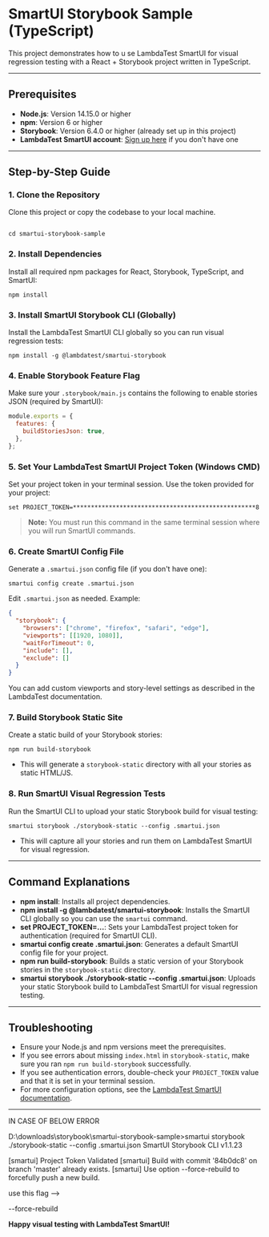 # SmartUI Storybook Sample (TypeScript)

This project demonstrates how to u se LambdaTest SmartUI for visual regression testing with a React + Storybook project written in TypeScript.

---

## Prerequisites
- **Node.js**: Version 14.15.0 or higher
- **npm**: Version 6 or higher
- **Storybook**: Version 6.4.0 or higher (already set up in this project)
- **LambdaTest SmartUI account**: [Sign up here](https://accounts.lambdatest.com/register) if you don't have one

---

## Step-by-Step Guide

### 1. Clone the Repository
Clone this project or copy the codebase to your local machine.

```

cd smartui-storybook-sample
```

### 2. Install Dependencies
Install all required npm packages for React, Storybook, TypeScript, and SmartUI:

```
npm install
```

### 3. Install SmartUI Storybook CLI (Globally)
Install the LambdaTest SmartUI CLI globally so you can run visual regression tests:

```
npm install -g @lambdatest/smartui-storybook
```

### 4. Enable Storybook Feature Flag
Make sure your `.storybook/main.js` contains the following to enable stories JSON (required by SmartUI):

```js
module.exports = {
  features: {
    buildStoriesJson: true,
  },
};
```

### 5. Set Your LambdaTest SmartUI Project Token (Windows CMD)
Set your project token in your terminal session. Use the token provided for your project:

```
set PROJECT_TOKEN=***************************************************8
```

> **Note:** You must run this command in the same terminal session where you will run SmartUI commands.

### 6. Create SmartUI Config File
Generate a `.smartui.json` config file (if you don't have one):

```
smartui config create .smartui.json
```

Edit `.smartui.json` as needed. Example:
```json
{
  "storybook": {
    "browsers": ["chrome", "firefox", "safari", "edge"],
    "viewports": [[1920, 1080]],
    "waitForTimeout": 0,
    "include": [],
    "exclude": []
  }
}
```

You can add custom viewports and story-level settings as described in the LambdaTest documentation.

### 7. Build Storybook Static Site
Create a static build of your Storybook stories:

```
npm run build-storybook
```
- This will generate a `storybook-static` directory with all your stories as static HTML/JS.

### 8. Run SmartUI Visual Regression Tests
Run the SmartUI CLI to upload your static Storybook build for visual testing:

```
smartui storybook ./storybook-static --config .smartui.json
```
- This will capture all your stories and run them on LambdaTest SmartUI for visual regression.

---

## Command Explanations

- **npm install**: Installs all project dependencies.
- **npm install -g @lambdatest/smartui-storybook**: Installs the SmartUI CLI globally so you can use the `smartui` command.
- **set PROJECT_TOKEN=...**: Sets your LambdaTest project token for authentication (required for SmartUI CLI).
- **smartui config create .smartui.json**: Generates a default SmartUI config file for your project.
- **npm run build-storybook**: Builds a static version of your Storybook stories in the `storybook-static` directory.
- **smartui storybook ./storybook-static --config .smartui.json**: Uploads your static Storybook build to LambdaTest SmartUI for visual regression testing.

---

## Troubleshooting
- Ensure your Node.js and npm versions meet the prerequisites.
- If you see errors about missing `index.html` in `storybook-static`, make sure you ran `npm run build-storybook` successfully.
- If you see authentication errors, double-check your `PROJECT_TOKEN` value and that it is set in your terminal session.
- For more configuration options, see the [LambdaTest SmartUI documentation](https://www.lambdatest.com/support/docs/smart-ui-visual-testing/).

---


IN CASE OF BELOW ERROR

D:\downloads\storybook\smartui-storybook-sample>smartui storybook ./storybook-static --config .smartui.json
SmartUI Storybook CLI v1.1.23


[smartui] Project Token Validated
[smartui] Build with commit '84b0dc8' on branch 'master' already exists.
[smartui] Use option --force-rebuild to forcefully push a new build.


use this flag  --> 

 --force-rebuild

**Happy visual testing with LambdaTest SmartUI!** 
